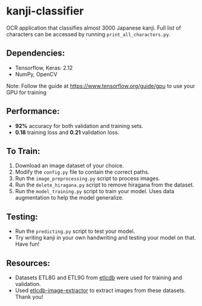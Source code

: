 # kanji-classifier
OCR application that classifies almost 3000 Japanese kanji. Full list of characters can be accessed by running ```print_all_characters.py```.

## Dependencies:
* Tensorflow, Keras: 2.12
* NumPy, OpenCV

Note: Follow the guide at https://www.tensorflow.org/guide/gpu to use your GPU for training

## Performance:
* **92%** accuracy for both validation and training sets.
* **0.18** training loss and **0.21** validation loss.

## To Train:
1. Download an image dataset of your choice.
2. Modify the ```config.py``` file to contain the correct paths.
3. Run the ```image_preprocessing.py``` script to process images.
4. Run the ```delete_hiragana.py``` script to remove hiragana from the dataset.
5. Run the ```model_training.py``` script to train your model. Uses data augmentation to help the model generalize.

## Testing:
* Run the ```predicting.py``` script to test your model. 
* Try writing kanji in your own handwriting and testing your model on that. Have fun!

## Resources:
* Datasets ETL8G and ETL9G from [etlcdb](http://etlcdb.db.aist.go.jp/) were used for training and validation.
* Used [etlcdb-image-extractor](https://github.com/choo/etlcdb-image-extractor) to extract images from these datasets. Thank you!
